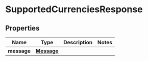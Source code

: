 

# SupportedCurrenciesResponse


## Properties

| Name | Type | Description | Notes |
|------------ | ------------- | ------------- | -------------|
|**message** | [**Message**](Message.md) |  |  |




